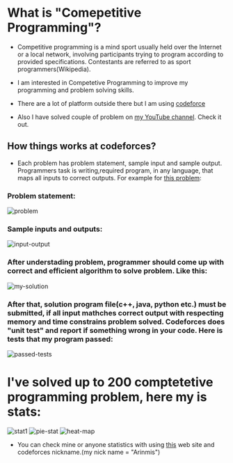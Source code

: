 # What is "Comepetitive Programming"?
 - Competitive programming is a mind sport usually held over the Internet or a local network, involving participants trying to program according to provided specifications. Contestants are referred to as sport programmers(Wikipedia).
 
 - I am interested in Competetive Programming to improve my programming and problem solving skills.
 
 - There are a lot of platform outside there but I am using [codeforce](https://codeforces.com/)
 
 - Also I have solved couple of problem on [my YouTube channel](https://www.youtube.com/watch?v=ptYE67pT4RU&list=PLB3scnRGX8FBaLBkiRtP8ljI1VfulGekl). Check it out. 
 
 ## How things works at codeforces?
 - Each problem has problem statement, sample input and sample output. Programmers task is writing,required program, in any language, that maps all inputs to correct outputs. For example for [this problem](https://codeforces.com/problemset/problem/1095/A): 

### Problem statement:
![problem](https://user-images.githubusercontent.com/56651041/111890031-e876ec00-89f6-11eb-9988-9dedb1a5b181.PNG)
### Sample inputs and outputs:
![input-output](https://user-images.githubusercontent.com/56651041/111890030-e7de5580-89f6-11eb-915d-6d66b32192ba.PNG)

### After understading problem, programmer should come up with correct and efficient algorithm to solve problem. Like this:
![my-solution](https://user-images.githubusercontent.com/56651041/111890033-e90f8280-89f6-11eb-9b63-668d2498cc55.PNG)

### After that, solution program file(c++, java, python etc.) must be submitted, if all input mathches correct output with respecting memory and time constrains problem solved. Codeforces does "unit test" and report if something wrong in your code. Here is tests that my program passed:
![passed-tests](https://user-images.githubusercontent.com/56651041/111890034-e90f8280-89f6-11eb-8d59-aadfe41ef620.PNG)

# I've solved up to 200 comptetetive programming problem, here my is stats:
![stat1](https://user-images.githubusercontent.com/56651041/111890037-ea40af80-89f6-11eb-9c12-2fc3b40f285b.PNG)
![pie-stat](https://user-images.githubusercontent.com/56651041/111890035-e9a81900-89f6-11eb-8cb5-2879f982f7cf.PNG)
![heat-map](https://user-images.githubusercontent.com/56651041/126914242-3f97c0c2-fdfa-45d9-a226-fa264af4c42c.png)

- You can check mine or anyone statistics with using [this](https://cfviz.netlify.app/) web site and codeforces nickname.(my nick name = "Arinmis")


